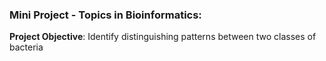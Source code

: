 ### Mini Project - Topics in Bioinformatics:

**Project Objective**: Identify distinguishing patterns between two classes of bacteria

